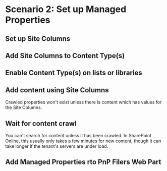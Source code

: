# Scenario 2: Set up Managed Properties

## Set up Site Columns

## Add Site Columns to Content Type(s)

## Enable Content Type(s) on lists or libraries

## Add content using Site Columns

Crawled properties won't exist unless there is content which has values for the Site Columns.

## Wait for content crawl

You can't search for content unless it has been crawled. In SharePoint Online, this usually only takes a few minutes for new content, though it can take longer if the tenant's servers are under load.

## Add Managed Properties rto PnP Filers Web Part
